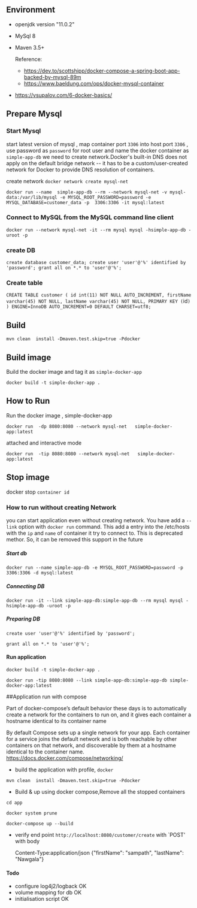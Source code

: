 ## Environment

* openjdk version "11.0.2"
* MySql 8
* Maven 3.5+


   Reference:
   - https://dev.to/scottshipp/docker-compose-a-spring-boot-app-backed-by-mysql-89m
   - https://www.baeldung.com/ops/docker-mysql-container
 - https://vsupalov.com/6-docker-basics/
  

## Prepare Mysql
### Start Mysql 
start latest version of mysql , map container port `3306` into host port `3306` , use password as `password` for root user and name the docker container as  `simple-app-db`
we need to create network.Docker's built-in DNS does not apply on the default bridge network -- it has to be a custom/user-created network for Docker to provide DNS resolution of containers. 

create network
`docker network create mysql-net`

`docker run --name  simple-app-db --rm --network mysql-net -v mysql-data:/var/lib/mysql -e MYSQL_ROOT_PASSWORD=password -e MYSQL_DATABASE=customer_data -p  3306:3306 -it mysql:latest`


### Connect to MySQL from the MySQL command line client


`docker run --network mysql-net -it --rm mysql mysql -hsimple-app-db -uroot -p`

### create DB

`create database customer_data;
 create user 'user'@'%' identified by 'password';
 grant all on *.* to 'user'@'%';`


### Create table

`CREATE TABLE customer (
  id int(11) NOT NULL AUTO_INCREMENT,
  firstName varchar(45) NOT NULL,
  lastName varchar(45) NOT NULL,
  PRIMARY KEY (`id`)
) ENGINE=InnoDB AUTO_INCREMENT=0 DEFAULT CHARSET=utf8;`
## Build 
`mvn clean  install -Dmaven.test.skip=true -Pdocker`

## Build image
Build  the docker image and tag it as `simple-docker-app`

`docker build -t simple-docker-app .`

## How to Run 
Run the docker image , simple-docker-app


`docker run  -dp 8080:8080 --network mysql-net   simple-docker-app:latest`

attached and interactive mode

`docker run  -tip 8080:8080 --network mysql-net   simple-docker-app:latest`


## Stop image

docker stop `container id`


### How to run without creating Network

you can start application even without creating network. You have add a `--link` option with `docker run` command. This add a entry into the /etc/hosts with the `ip` and `name` of container it try to connect to. This is deprecated methor. So, it can be removed this support in the future


##### Start db

`docker run --name simple-app-db -e MYSQL_ROOT_PASSWORD=password -p  3306:3306 -d mysql:latest` 


##### Connecting DB

`docker run -it --link simple-app-db:simple-app-db --rm mysql mysql -hsimple-app-db -uroot -p` 


##### Preparing DB

`create user 'user'@'%' identified by 'password';`

`grant all on *.* to 'user'@'%';`


#### Run application

`docker build -t simple-docker-app .`

`docker run -tip 8080:8080 --link simple-app-db:simple-app-db simple-docker-app:latest`



##Application run with compose

Part of docker-compose’s default behavior these days is to automatically create a network for the containers to run on, and it gives each container a hostname identical to its container name


  By default Compose sets up a single network for your app. Each container for a service joins the default network and is both reachable by other containers on that network, and discoverable by them at a hostname identical to the container name.
    https://docs.docker.com/compose/networking/

* build the application with profile, `docker`

`mvn clean  install -Dmaven.test.skip=true -Pdocker`


* Build & up using docker compose,Remove all the stopped containers 

`cd app`

`docker system prune`

`docker-compose up --build` 

* verify end point `http://localhost:8080/customer/create` with   `POST' with body 

    
    Content-Type:application/json
    {"firstName": "sampath", "lastName": "Nawgala"}
    
  
#### Todo

* configure log4j2/logback OK
* volume mapping for db OK
* initialisation script OK
